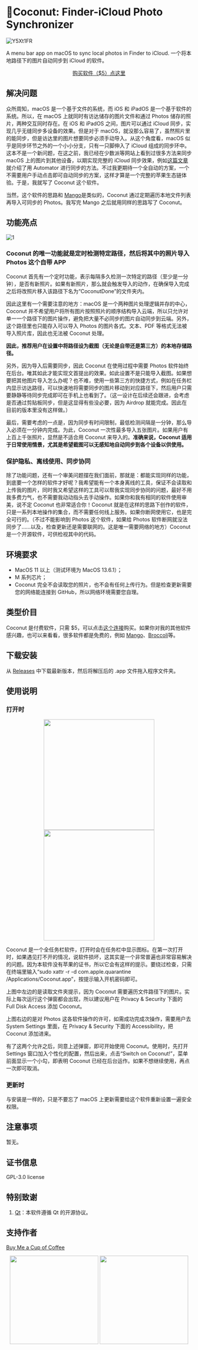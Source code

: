 # 🥥Coconut: Finder-iCloud Photo Synchronizer

![Y5Xt1FR](https://i.imgur.com/EQKrs6L.png)

A menu bar app on macOS to sync local photos in Finder to iCloud. 一个将本地路径下的图片自动同步到 iCloud 的软件。

<p align="center"><a href="https://www.buymeacoffee.com/ryanthehito/e/180273">购买软件（$5）点这里</a></p>

## 解决问题

众所周知，macOS 是一个基于文件的系统，而 iOS 和 iPadOS 是一个基于软件的系统。所以，在 macOS 上就同时有访达储存的图片文件和通过 Photos 储存的照片，两种交互同时存在。在 iOS 和 iPadOS 之间，图片可以通过 iCloud 同步，实现几乎无缝同步多设备的效果。但是对于 macOS，就没那么容易了，虽然照片里的能同步，但是访达里的图片想要同步必须手动导入。从这个角度看，macOS 似乎是同步环节之外的一个小小分支，只有一只脚伸入了 iCloud 组成的同步环中。这本不是一个新问题，在这之前，我已经在少数派等网站上看到过很多方法来同步 macOS 上的图片到其他设备，以期实现完整的 iCloud 同步效果，例如[这篇文章](https://sspai.com/post/79593)就介绍了用 Automator 进行同步的方法。不过我更期待一个全自动的方案，一个不需要用户手动点击即可自动同步的方案，这样才算是一个完整的苹果生态链体验。于是，我就写了 Coconut 这个软件。

当然，这个软件的思路和 [Mango](https://github.com/Ryan-the-hito/Mango)是类似的，Coconut 通过定期遍历本地文件列表再导入可同步的 Photos。我写完 Mango 之后就用同样的思路写了 Coconut。

## 功能亮点

![1](https://i.imgur.com/3luG6HM.png)

### Coconut 的唯一功能就是定时检测特定路径，然后将其中的照片导入 Photos 这个自带 APP

Coconut 首先有一个定时功能，表示每隔多久检测一次特定的路径（至少是一分钟），是否有新照片。如果有新照片，那么就会触发导入的动作，在确保导入完成之后将改照片移入该路径下名为“CoconutDone”的文件夹内。

因此这里有一个需要注意的地方：macOS 是一个两种图片处理逻辑并存的中心，Coconut 并不希望用户将所有图片按照照片的顺序结构导入云端，所以只允许对单一一个路径下的图片操作，避免把大量不必同步的图片自动同步到云端。另外，这个路径里也只能存入可以导入 Photos 的图片各式。文本、PDF 等格式无法被导入照片库，因此也无法被 Coconut 处理。

**因此，推荐用户在设置中将路径设为截图（无论是自带还是第三方）的本地存储路径。**

另外，因为导入后需要同步，因此 Coconut 在使用过程中需要 Photos 软件始终在后台。唯其如此才能实现文首提出的效果。如此设置不是只能导入截图。如果想要把其他图片导入怎么办呢？也不难，使用一些第三方的快捷方式，例如在任务栏内显示访达路径，可以快速地将需要同步的图片移动到对应路径下，然后用户只需要静静等待同步完成即可在手机上也看到了。（这一设计在后续还会跟进，会考虑是否通过剪贴板同步，但是这显得有些没必要，因为 Airdrop 就能完成。因此在目前的版本里没有这样做。）

最后，需要考虑的一点是，因为同步有时间限制，最低检测间隔是一分钟，那么导入必须在一分钟内完成。为此，Coconut 一次性最多导入五张图片。如果用户有上百上千张照片，显然是不适合用 Coconut 来导入的。**准确来说，Coconut 适用于日常使用情景，尤其是希望截图可以无感知地自动同步到各个设备以供使用。**

### 保护隐私、离线使用、同步协同

除了功能问题，还有一个审美问题摆在我们面前，那就是：都能实现同样的功能，到底要一个怎样的软件才好呢？我希望能有一个本身离线的工具，保证不会读取和上传我的图片，同时我又希望这样的工具可以帮我实现同步协同的问题，最好不用我多费力气，也不需要我动动指头去手动操作。如果你和我有相同的软件使用审美，说不定 Coconut 也非常适合你！Coconut 就是在这样的思路下创作的软件，只是一系列本地操作的集合，而不需要任何线上服务。如果你断网使用它，也是完全可行的。（不过不能影响到 Photos 这个软件，如果给 Photos 软件断网就没法同步了……以及，检查更新还是需要联网的。这是唯一需要网络的地方）Coconut 是一个开源软件，可供检视其中的代码。

## 环境要求

- MacOS 11 以上（测试环境为 MacOS 13.6.1）；
- M 系列芯片；
- Coconut 完全不会读取您的照片，也不会有任何上传行为。但是检查更新需要您的网络能连接到 GitHub，所以网络环境需要您自理。

## 类型价目

Coconut 是付费软件，只需 $5，可以点击[这个连接](https://www.buymeacoffee.com/ryanthehito/e/180273)购买。如果你对我的其他软件感兴趣，也可以来看看，很多软件都是免费的，例如 [Mango](https://github.com/Ryan-the-hito/Mango)、[Broccoli](https://github.com/Ryan-the-hito/Coconut)等。

## 下载安装

从 [Releases](https://github.com/Ryan-the-hito/Coconut/releases) 中下载最新版本，然后将解压后的 .app 文件拖入程序文件夹。

## 使用说明

### 打开时

<p align="center">
  <img src="https://i.imgur.com/hmeMYKc.png" width=300 />
  <img src="https://i.imgur.com/Rz1Iok8.png" width=300 />
</p>

Coconut 是一个全任务栏软件，打开时会在任务栏中显示图标。在第一次打开时，如果遇见打不开的情况，说软件损坏，这其实是一个非常普遍也非常容易解决的问题。因为本软件没有苹果的证书，所以它会有这样的提示。要绕过检查，只需在终端里输入“sudo xattr -r -d com.apple.quarantine /Applications/Coconut.app”，按提示输入开机密码即可。

上图中左边的是读取文件夹提示，因为 Coconut 需要遍历文件路径下的图片。实际上每次运行这个弹窗都会出现，所以建议用户在 Privacy & Security 下面的 Full Disk Access 添加 Coconut。

上图右边的是对 Photos 这各软件操作的许可，如需成功完成次操作，需要用户去 System Settings 里面，在 Privacy & Security 下面的 Accessibility，把 Coconut 添加进来。

有了这两个允许之后，同意上述弹窗，即可开始使用 Coconut。使用时，先打开 Settings 窗口加入个性化的配置，然后出来，点击“Switch on Coconut!”，菜单前面显示一个小勾，即表明 Coconut 已经在后台运作。如果不想继续使用，再点一次即可取消。

### 更新时

与安装是一样的，只是不要忘了 macOS 上更新需要给这个软件重新设置一遍安全权限。

## 注意事项

暂无。

## 证书信息

GPL-3.0 license

## 特别致谢

1. [Qt](https://github.com/qt)：本软件遵循 Qt 的开源协议。

## 支持作者

[Buy Me a Cup of Coffee](https://www.buymeacoffee.com/ryanthehito)

<p align="center">
  <img src="https://i.imgur.com/OHHJD4y.png" width=240 />
  <img src="https://i.imgur.com/6XiKMAK.png" width=240 />
</p>
